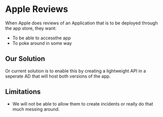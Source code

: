 # Apple Reviews

When Apple does reviews of an Application that is to be deployed through the app store, they want:

- To be able to accessthe app
- To poke around in some way

## Our Solution

Or current solution is to enable this by creating a lightweight API in a seperate AD that will host both versions of the app.

## Limitations

- We will not be able to allow them to create incidents or really do that much messing around.
